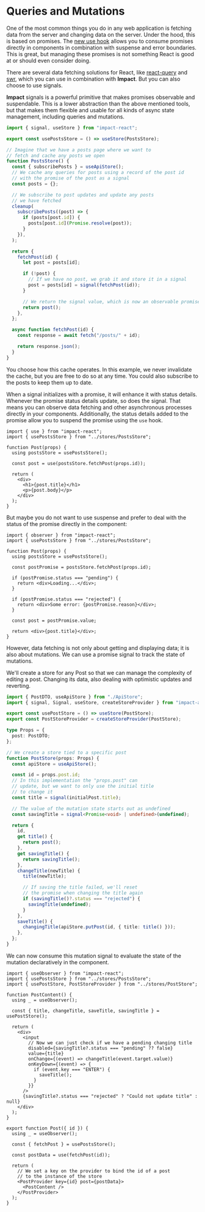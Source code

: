 # Queries and Mutations

One of the most common things you do in any web application is fetching data from the server and changing data on the server. Under the hood, this is based on promises. The [new use hook](https://blixtdev.com/all-about-reacts-new-use-hook) allows you to consume promises directly in components in combination with suspense and error boundaries. This is great, but managing these promises is not something React is good at or should even consider doing.

There are several data fetching solutions for React, like [react-query](https://tanstack.com/query/v4/docs/react/reference/useQuery) and [swr](https://swr.vercel.app/), which you can use in combination with **Impact**. But you can also choose to use signals.

**Impact** signals is a powerful primitive that makes promises observable and suspendable. This is a lower abstraction than the above mentioned tools, but that makes them flexible and usable for all kinds of async state management, including queries and mutations.

```ts
import { signal, useStore } from "impact-react";

export const usePostsStore = () => useStore(PostsStore);

// Imagine that we have a posts page where we want to
// fetch and cache any posts we open
function PostsStore() {
  const { subscribePosts } = useApiStore();
  // We cache any queries for posts using a record of the post id
  // with the promise of the post as a signal
  const posts = {};

  // We subscribe to post updates and update any posts
  // we have fetched
  cleanup(
    subscribePosts((post) => {
      if (posts[post.id]) {
        posts[post.id](Promise.resolve(post));
      }
    }),
  );

  return {
    fetchPost(id) {
      let post = posts[id];

      if (!post) {
        // If we have no post, we grab it and store it in a signal
        post = posts[id] = signal(fetchPost(id));
      }

      // We return the signal value, which is now an observable promise
      return post();
    },
  };

  async function fetchPost(id) {
    const response = await fetch("/posts/" + id);

    return response.json();
  }
}
```

You choose how this cache operates. In this example, we never invalidate the cache, but you are free to do so at any time. You could also subscribe to the posts to keep them up to date.

When a signal initializes with a promise, it will enhance it with status details. Whenever the promise status details update, so does the signal. That means you can observe data fetching and other asynchronous processes directly in your components. Additionally, the status details added to the promise allow you to suspend the promise using the `use` hook.

```tsx
import { use } from "impact-react";
import { usePostsStore } from "../stores/PostsStore";

function Post(props) {
  using postsStore = usePostsStore();

  const post = use(postsStore.fetchPost(props.id));

  return (
    <div>
      <h1>{post.title}</h1>
      <p>{post.body}</p>
    </div>
  );
}
```

But maybe you do not want to use suspense and prefer to deal with the status of the promise directly in the component:

```tsx
import { observer } from "impact-react";
import { usePostsStore } from "../stores/PostsStore";

function Post(props) {
  using postsStore = usePostsStore();

  const postPromise = postsStore.fetchPost(props.id);

  if (postPromise.status === "pending") {
    return <div>Loading...</div>;
  }

  if (postPromise.status === "rejected") {
    return <div>Some error: {postPromise.reason}</div>;
  }

  const post = postPromise.value;

  return <div>{post.title}</div>;
}
```

However, data fetching is not only about getting and displaying data; it is also about mutations. We can use a promise signal to track the state of mutations.

We'll create a store for any Post so that we can manage the complexity of editing a post. Changing its data, also dealing with optimistic updates and reverting.

```ts
import { PostDTO, useApiStore } from "./ApiStore";
import { signal, Signal, useStore, createStoreProvider } from "impact-app";

export const usePostStore = () => useStore(PostStore);
export const PostStoreProvider = createStoreProvider(PostStore);

type Props = {
  post: PostDTO;
};

// We create a store tied to a specific post
function PostStore(props: Props) {
  const apiStore = useApiStore();

  const id = props.post.id;
  // In this implementation the "props.post" can
  // update, but we want to only use the initial title
  // to change it
  const title = signal(initialPost.title);

  // The value of the mutation state starts out as undefined
  const savingTitle = signal<Promise<void> | undefined>(undefined);

  return {
    id,
    get title() {
      return post();
    },
    get savingTitle() {
      return savingTitle();
    },
    changeTitle(newTitle) {
      title(newTitle);

      // If saving the title failed, we'll reset
      // the promise when changing the title again
      if (savingTitle()?.status === "rejected") {
        savingTitle(undefined);
      }
    },
    saveTitle() {
      changingTitle(apiStore.putPost(id, { title: title() }));
    },
  };
}
```

We can now consume this mutation signal to evaluate the state of the mutation declaratively in the component.

```tsx
import { useObserver } from "impact-react";
import { usePostsStore } from "../stores/PostsStore";
import { usePostStore, PostStoreProvider } from "../stores/PostStore";

function PostContent() {
  using _ = useObserver();

  const { title, changeTitle, saveTitle, savingTitle } = usePostStore();

  return (
    <div>
      <input
        // Now we can just check if we have a pending changing title
        disabled={savingTitle?.status === "pending" ?? false}
        value={title}
        onChange={(event) => changeTitle(event.target.value)}
        onKeyDown={(event) => {
          if (event.key === "ENTER") {
            saveTitle();
          }
        }}
      />
      {savingTitle?.status === "rejected" ? "Could not update title" : null}
    </div>
  );
}

export function Post({ id }) {
  using _ = useObserver();

  const { fetchPost } = usePostsStore();

  const postData = use(fetchPost(id));

  return (
    // We set a key on the provider to bind the id of a post
    // to the instance of the store
    <PostProvider key={id} post={postData}>
      <PostContent />
    </PostProvider>
  );
}
```
